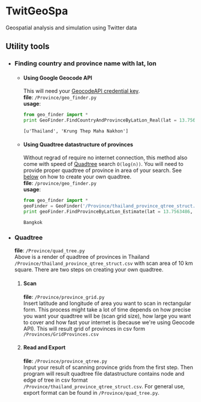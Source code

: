 # TwitGeoSpa
Geospatial analysis and simulation using Twitter data


## Utility tools
- ### Finding country and province name with lat, lon  
  - #### Using Google Geocode API  
    This will need your [GeocodeAPI credential key](https://developers.google.com/maps/documentation/geocoding/get-api-key).  
    **file**: `/Province/geo_finder.py`  
    **usage**:

    ```python
    from geo_finder import *
    print GeoFinder.FindCountryAndProvinceByLatLon_Real(lat = 13.7563486, lon = 100.4557333)
    ```
    
    ```
    [u'Thailand', 'Krung Thep Maha Nakhon']
    ```

  - #### Using Quadtree datastructure of provinces  
    Without regrad of require no internet connection, this method also come with speed of [Quadtree](https://en.wikipedia.org/wiki/Quadtree) search `O(log(n))`. You will need to provide proper quadtree of province in area of your search. See [below](https://github.com/takkasila/TwitGeoSpa#quadtree) on how to create your own quadtree.  
    **file**: `/province/geo_finder.py`  
    **usage**:  

    ```python
    from geo_finder import *
    geoFinder = GeoFinder('/Province/thailand_province_qtree_struct.csv')
    print geoFinder.FindProvinceByLatLon_Estimate(lat = 13.7563486, lon = 100.4557333)
    ```
    ```
    Bangkok
    ```

- ### Quadtree  
  **file**: `/Province/quad_tree.py`  
  Above is a render of quadtree of provinces in Thailand `/Province/thailand_province_qtree_struct.csv` with scan area of 10 km square. There are two steps on creating your own quadtree.  
  1. #### Scan  
      **file**: `/Province/province_grid.py`  
      Insert latitude and longitude of area you want to scan in rectangular form. This process might take a lot of time depends on how precise you want your quadtree will be (scan grid size), how large you want to cover and how fast your internet is (because we're using Geocode API). This will result grid of provinces in csv form `/Provinces/GridProvinces.csv`
  2. #### Read and Export
      **file**: `/Province/province_qtree.py`  
      Input your result of scanning province grids from the first step. Then program will result quadtree file datastructure contains node and edge of tree in csv format `/Province/thailand_province_qtree_struct.csv`. For general use, export format can be found in `/Province/quad_tree.py`.
